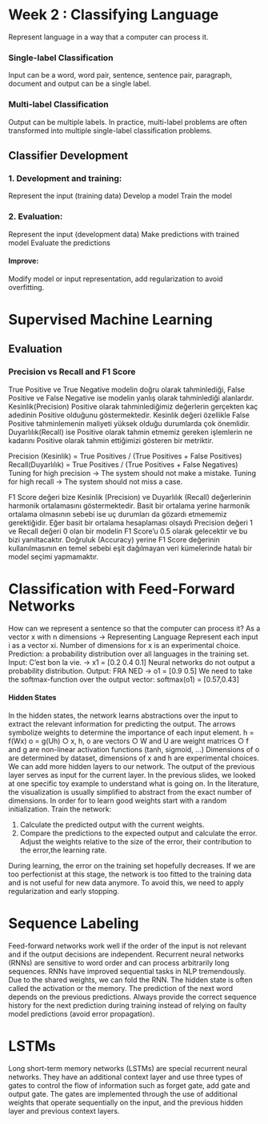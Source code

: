 # Week 2 : Classifying Language

Represent language in a way that a computer can process it.

### Single-label Classification

Input can be a word, word pair, sentence, sentence pair, paragraph, document and output can be a single label.

### Multi-label Classification

Output can be multiple labels. In practice, multi-label problems are often transformed into multiple
single-label classification problems.

## Classifier Development

### 1. Development and training:

Represent the input (training data)
Develop a model
Train the model

### 2. Evaluation:

Represent the input (development data)
Make predictions with trained model
Evaluate the predictions

#### Improve:

Modify model or input representation, add regularization to avoid overfitting.

# Supervised Machine Learning

## Evaluation

### Precision vs Recall and F1 Score

True Positive ve True Negative modelin doğru olarak tahminlediği, False Positive ve False Negative ise modelin yanlış olarak tahminlediği alanlardır. Kesinlik(Precision) Positive olarak tahminlediğimiz değerlerin gerçekten kaç adedinin Positive olduğunu göstermektedir. Kesinlik değeri özellikle False Positive tahminlemenin maliyeti yüksek olduğu durumlarda çok önemlidir. Duyarlılık(Recall) ise Positive olarak tahmin etmemiz gereken işlemlerin ne kadarını Positive olarak tahmin ettiğimizi gösteren bir metriktir.

Precision (Kesinlik) = True Positives / (True Positives + False Positives)
Recall(Duyarlılık) = True Positives / (True Positives + False Negatives)
Tuning for high precision → The system should not make a mistake.
Tuning for high recall → The system should not miss a case.

F1 Score değeri bize Kesinlik (Precision) ve Duyarlılık (Recall) değerlerinin harmonik ortalamasını göstermektedir. Basit bir ortalama yerine harmonik ortalama olmasının sebebi ise uç durumları da gözardı etmememiz gerektiğidir. Eğer basit bir ortalama hesaplaması olsaydı Precision değeri 1 ve Recall değeri 0 olan bir modelin F1 Score’u 0.5 olarak gelecektir ve bu bizi yanıltacaktır. Doğruluk (Accuracy) yerine F1 Score değerinin kullanılmasının en temel sebebi eşit dağılmayan veri kümelerinde hatalı bir model seçimi yapmamaktır.

# Classification with Feed-Forward Networks

How can we represent a sentence so that the computer can process it?
As a vector x with n dimensions → Representing Language
Represent each input i as a vector xi. Number of dimensions for x is an experimental choice.
Prediction: a probability distribution over all languages in the training set.
Input: C’est bon la vie. → x1 = [0.2 0.4 0.1] Neural networks do not output a probability distribution. Output: FRA NED → o1 = [0.9 0.5] We need to take the softmax-function over the output vector: softmax(o1) = [0.57,0.43]

#### Hidden States

In the hidden states, the network learns abstractions over the input to extract the relevant information for predicting the output. The arrows symbolize weights to determine the importance of each input element.
h = f(Wx) o = g(Uh)
○ x, h, o are vectors
○ W and U are weight matrices
○ f and g are non-linear activation functions (tanh, sigmoid, ...)
Dimensions of o are determined by dataset, dimensions of x and h are experimental choices. We can add more hidden layers to our network. The output of the previous layer serves as input for the current layer. In the previous slides, we looked at one specific toy example to understand what is going on.
In the literature, the visualization is usually simplified to abstract from the exact number of dimensions. In order for to learn good weights start with a random initialization.
Train the network:

1. Calculate the predicted output with the current weights.
2. Compare the predictions to the expected output and calculate the error.
   Adjust the weights relative to the size of the error, their contribution to the error,the learning rate.

During learning, the error on the training set hopefully decreases. If we are too perfectionist at this stage, the network is too fitted to the training data and is not useful for new data anymore. To avoid this, we need to apply regularization and early stopping.

# Sequence Labeling

Feed-forward networks work well if the order of the input is not relevant and if the output decisions are independent.
Recurrent neural networks (RNNs) are sensitive to word order and can process arbitrarily long sequences. RNNs have improved sequential tasks in NLP tremendously. Due to the shared weights, we can fold the RNN. The hidden state is often called the activation or the memory. The prediction of the next word depends on the previous predictions. Always provide the correct sequence history for the next prediction during training instead of relying on faulty model predictions (avoid error propagation).

# LSTMs

Long short-term memory networks (LSTMs) are special recurrent neural networks. They have an additional context layer and use three types of gates to control the flow of information such as forget gate, add gate and output gate. The gates are implemented through the use of additional weights that operate
sequentially on the input, and the previous hidden layer and previous context layers.
